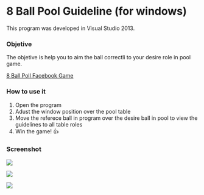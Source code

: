 # 8 Ball Pool Guideline (for windows)

This program was developed in Visual Studio 2013.

### Objetive

The objetive is help you to aim the ball correctli to your desire role in pool game.

[8 Ball Poll Facebook Game](https://apps.facebook.com/livepool/)

### How to use it

1. Open the program
2. Adust the window position over the pool table
3. Move the referece ball in program over the desire ball in pool to view the guidelines to all table roles
4. Win the game! :+1:

### Screenshot

![](http://elissonsilva.com.br/jobs/8ball/print1.jpg)

![](http://elissonsilva.com.br/jobs/8ball/print2.jpg)

![](http://elissonsilva.com.br/jobs/8ball/print3.jpg)
